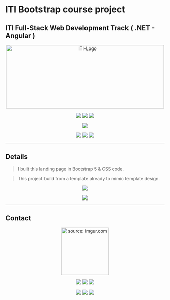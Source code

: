 # ITI Bootstrap course project
## ITI Full-Stack Web Development Track ( .NET - Angular ) 

<div align="center">

  <a href="https://www.iti.gov.eg/">
    <img src="https://uteena.com//static/uteena/images/iti_logo.5b9a0fd125be.png" alt="ITI-Logo" width="500" height="200">
  </a>
 
  ![](https://img.shields.io/badge/Intensive_Code_Camp-b4272d?style=flat&logo=iti&logoColor=)  ![](https://img.shields.io/badge/3_Months_Program-b4272d?style=flat&logo=iti&logoColor=)  ![](https://img.shields.io/badge/Alexandria_Branch-b4272d?style=flat&logo=iti&logoColor=)

  [![](https://img.shields.io/badge/Track_Overview-b4272d?style=for-the-badge&logo=iti&logoColor=)](https://drive.google.com/file/d/1GyAeamZlhgoZ5gWlMjnVwZ4Rrix9U5Ep/view)
  
</div>

<a name="readme-top"></a>
<div align="center">
  
  ![](https://img.shields.io/badge/Bootstrap_5-b4272d?style=flat&logo=bootstrap&logoColor=white) ![](https://img.shields.io/badge/CSS-b4272d?style=flat&logo=css3&logoColor=white)  ![](https://img.shields.io/badge/Visual_Studio_Code-5333ed?style=flat&logo=visual%20studio%20code&logoColor=white)

  </div>


---
## Details

> I built this landing page in Bootstrap 5 & CSS code.

> This project build from a template already to mimic template design.

<div align="center">


   [![](https://img.shields.io/badge/Website_Demo-5333ed?style=for-the-badge)](https://mayaramein.github.io/bootstrap5-landing-page-iti-course-project/)


   [![](https://img.shields.io/badge/Wesite_Demo_To_Practice-b4272d?style=flat&logo=iti&logoColor=)](https://www.pxdraft.com/wrap/dome/)

</div>


---
## Contact

<div align="center">
  <a href="https://imgur.com/6gms29J"><img src="https://i.imgur.com/6gms29J.png" title="source: imgur.com" width=150  /></a>
 
  ![](https://img.shields.io/badge/Software_Engineer-ffc53b?style=flat)  ![](https://img.shields.io/badge/Full_Stack_Web_Developer-ffc53b?style=flat)  ![](https://img.shields.io/badge/Front_End_UI_developer-ffc53b?style=flat)


  [![](https://img.shields.io/badge/Microsoft_Outlook-5333ed?style=for-the-badge&logo=microsoft-outlook&logoColor=white)](mailto:mayaramein@outlook.com) [![](https://img.shields.io/badge/website-5333ed?style=for-the-badge&logo=About.me&logoColor=white)](https://mayaramein.github.io/mayaramein-portfolio/home)
[![](https://img.shields.io/badge/LinkedIn-5333ed?style=for-the-badge&logo=linkedin&logoColor=white)](https://linkedin.com/in/mayaramein) 


</div>



